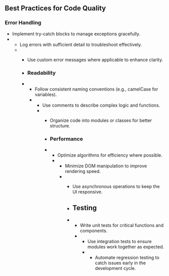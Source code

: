 

## Best Practices for Code Quality

### Error Handling
- Implement try-catch blocks to manage exceptions gracefully.
- - Log errors with sufficient detail to troubleshoot effectively.
  - - Use custom error messages where applicable to enhance clarity.
   
    - ### Readability
    - - Follow consistent naming conventions (e.g., camelCase for variables).
      - - Use comments to describe complex logic and functions.
        - - Organize code into modules or classes for better structure.
         
          - ### Performance
          - - Optimize algorithms for efficiency where possible.
            - - Minimize DOM manipulation to improve rendering speed.
              - - Use asynchronous operations to keep the UI responsive.
               
                - ## Testing
                - - Write unit tests for critical functions and components.
                  - - Use integration tests to ensure modules work together as expected.
                    - - Automate regression testing to catch issues early in the development cycle.
